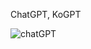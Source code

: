ChatGPT, KoGPT

![chatGPT](https://github.com/eunji0619/chatGPT/assets/83390051/fdfe916e-762c-4aba-bcb6-14a23070fa4b)
